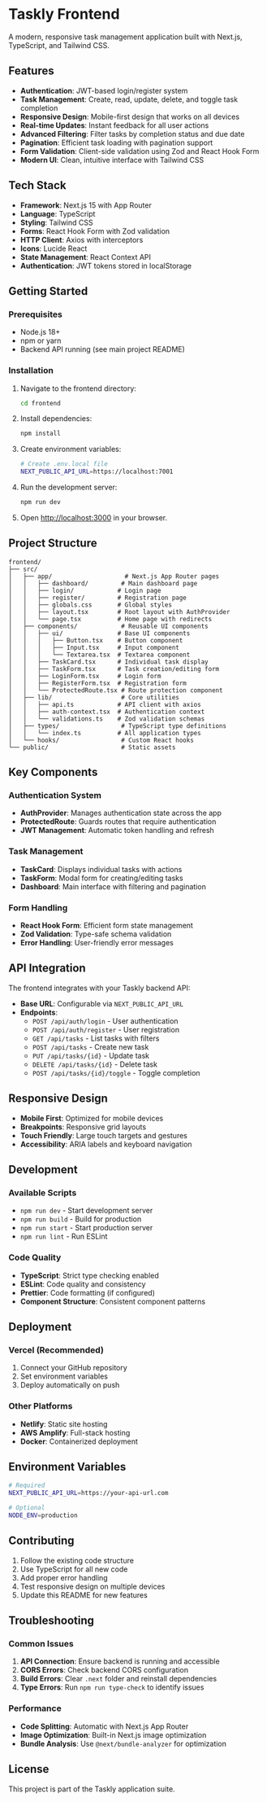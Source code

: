 # Taskly Frontend

A modern, responsive task management application built with Next.js, TypeScript, and Tailwind CSS.

## Features

- **Authentication**: JWT-based login/register system
- **Task Management**: Create, read, update, delete, and toggle task completion
- **Responsive Design**: Mobile-first design that works on all devices
- **Real-time Updates**: Instant feedback for all user actions
- **Advanced Filtering**: Filter tasks by completion status and due date
- **Pagination**: Efficient task loading with pagination support
- **Form Validation**: Client-side validation using Zod and React Hook Form
- **Modern UI**: Clean, intuitive interface with Tailwind CSS

## Tech Stack

- **Framework**: Next.js 15 with App Router
- **Language**: TypeScript
- **Styling**: Tailwind CSS
- **Forms**: React Hook Form with Zod validation
- **HTTP Client**: Axios with interceptors
- **Icons**: Lucide React
- **State Management**: React Context API
- **Authentication**: JWT tokens stored in localStorage

## Getting Started

### Prerequisites

- Node.js 18+
- npm or yarn
- Backend API running (see main project README)

### Installation

1. Navigate to the frontend directory:

   ```bash
   cd frontend
   ```

2. Install dependencies:

   ```bash
   npm install
   ```

3. Create environment variables:

   ```bash
   # Create .env.local file
   NEXT_PUBLIC_API_URL=https://localhost:7001
   ```

4. Run the development server:

   ```bash
   npm run dev
   ```

5. Open [http://localhost:3000](http://localhost:3000) in your browser.

## Project Structure

```
frontend/
├── src/
│   ├── app/                    # Next.js App Router pages
│   │   ├── dashboard/         # Main dashboard page
│   │   ├── login/            # Login page
│   │   ├── register/         # Registration page
│   │   ├── globals.css       # Global styles
│   │   ├── layout.tsx        # Root layout with AuthProvider
│   │   └── page.tsx          # Home page with redirects
│   ├── components/            # Reusable UI components
│   │   ├── ui/               # Base UI components
│   │   │   ├── Button.tsx    # Button component
│   │   │   ├── Input.tsx     # Input component
│   │   │   └── Textarea.tsx  # Textarea component
│   │   ├── TaskCard.tsx      # Individual task display
│   │   ├── TaskForm.tsx      # Task creation/editing form
│   │   ├── LoginForm.tsx     # Login form
│   │   ├── RegisterForm.tsx  # Registration form
│   │   └── ProtectedRoute.tsx # Route protection component
│   ├── lib/                   # Core utilities
│   │   ├── api.ts            # API client with axios
│   │   ├── auth-context.tsx  # Authentication context
│   │   └── validations.ts    # Zod validation schemas
│   ├── types/                 # TypeScript type definitions
│   │   └── index.ts          # All application types
│   └── hooks/                 # Custom React hooks
└── public/                    # Static assets
```

## Key Components

### Authentication System

- **AuthProvider**: Manages authentication state across the app
- **ProtectedRoute**: Guards routes that require authentication
- **JWT Management**: Automatic token handling and refresh

### Task Management

- **TaskCard**: Displays individual tasks with actions
- **TaskForm**: Modal form for creating/editing tasks
- **Dashboard**: Main interface with filtering and pagination

### Form Handling

- **React Hook Form**: Efficient form state management
- **Zod Validation**: Type-safe schema validation
- **Error Handling**: User-friendly error messages

## API Integration

The frontend integrates with your Taskly backend API:

- **Base URL**: Configurable via `NEXT_PUBLIC_API_URL`
- **Endpoints**:
  - `POST /api/auth/login` - User authentication
  - `POST /api/auth/register` - User registration
  - `GET /api/tasks` - List tasks with filters
  - `POST /api/tasks` - Create new task
  - `PUT /api/tasks/{id}` - Update task
  - `DELETE /api/tasks/{id}` - Delete task
  - `POST /api/tasks/{id}/toggle` - Toggle completion

## Responsive Design

- **Mobile First**: Optimized for mobile devices
- **Breakpoints**: Responsive grid layouts
- **Touch Friendly**: Large touch targets and gestures
- **Accessibility**: ARIA labels and keyboard navigation

## Development

### Available Scripts

- `npm run dev` - Start development server
- `npm run build` - Build for production
- `npm run start` - Start production server
- `npm run lint` - Run ESLint

### Code Quality

- **TypeScript**: Strict type checking enabled
- **ESLint**: Code quality and consistency
- **Prettier**: Code formatting (if configured)
- **Component Structure**: Consistent component patterns

## Deployment

### Vercel (Recommended)

1. Connect your GitHub repository
2. Set environment variables
3. Deploy automatically on push

### Other Platforms

- **Netlify**: Static site hosting
- **AWS Amplify**: Full-stack hosting
- **Docker**: Containerized deployment

## Environment Variables

```bash
# Required
NEXT_PUBLIC_API_URL=https://your-api-url.com

# Optional
NODE_ENV=production
```

## Contributing

1. Follow the existing code structure
2. Use TypeScript for all new code
3. Add proper error handling
4. Test responsive design on multiple devices
5. Update this README for new features

## Troubleshooting

### Common Issues

1. **API Connection**: Ensure backend is running and accessible
2. **CORS Errors**: Check backend CORS configuration
3. **Build Errors**: Clear `.next` folder and reinstall dependencies
4. **Type Errors**: Run `npm run type-check` to identify issues

### Performance

- **Code Splitting**: Automatic with Next.js App Router
- **Image Optimization**: Built-in Next.js image optimization
- **Bundle Analysis**: Use `@next/bundle-analyzer` for optimization

## License

This project is part of the Taskly application suite.
